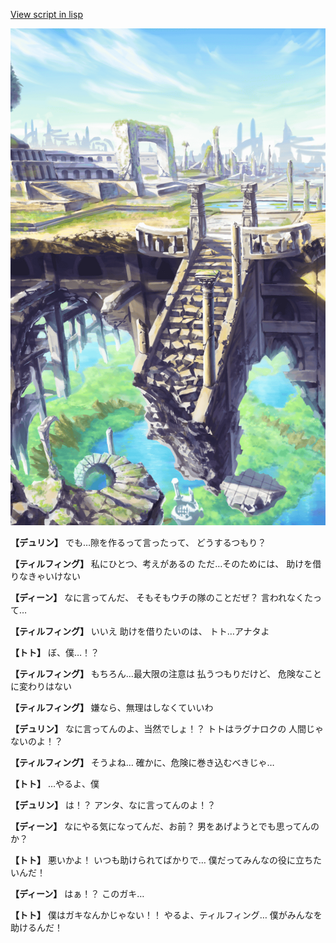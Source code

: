 [View script in lisp](../scripts/1340702.txt)

![antiquity.png](../images/backgrounds/antiquity.png)

**【デュリン】**
でも…隙を作るって言ったって、
どうするつもり？

**【ティルフィング】**
私にひとつ、考えがあるの
ただ…そのためには、
助けを借りなきゃいけない

**【ディーン】**
なに言ってんだ、
そもそもウチの隊のことだぜ？
言われなくたって…

**【ティルフィング】**
いいえ
助けを借りたいのは、
トト…アナタよ

**【トト】**
ぼ、僕…！？

**【ティルフィング】**
もちろん…最大限の注意は
払うつもりだけど、
危険なことに変わりはない

**【ティルフィング】**
嫌なら、無理はしなくていいわ

**【デュリン】**
なに言ってんのよ、当然でしょ！？
トトはラグナロクの
人間じゃないのよ！？

**【ティルフィング】**
そうよね…
確かに、危険に巻き込むべきじゃ…

**【トト】**
…やるよ、僕

**【デュリン】**
は！？
アンタ、なに言ってんのよ！？

**【ディーン】**
なにやる気になってんだ、お前？
男をあげようとでも思ってんのか？

**【トト】**
悪いかよ！
いつも助けられてばかりで…
僕だってみんなの役に立ちたいんだ！

**【ディーン】**
はぁ！？
このガキ…

**【トト】**
僕はガキなんかじゃない！！
やるよ、ティルフィング…
僕がみんなを助けるんだ！